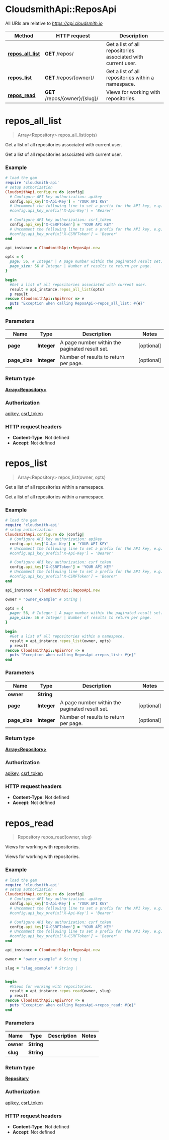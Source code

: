 # CloudsmithApi::ReposApi

All URIs are relative to *https://api.cloudsmith.io*

Method | HTTP request | Description
------------- | ------------- | -------------
[**repos_all_list**](ReposApi.md#repos_all_list) | **GET** /repos/ | Get a list of all repositories associated with current user.
[**repos_list**](ReposApi.md#repos_list) | **GET** /repos/{owner}/ | Get a list of all repositories within a namespace.
[**repos_read**](ReposApi.md#repos_read) | **GET** /repos/{owner}/{slug}/ | Views for working with repositories.


# **repos_all_list**
> Array&lt;Repository&gt; repos_all_list(opts)

Get a list of all repositories associated with current user.

Get a list of all repositories associated with current user.

### Example
```ruby
# load the gem
require 'cloudsmith-api'
# setup authorization
CloudsmithApi.configure do |config|
  # Configure API key authorization: apikey
  config.api_key['X-Api-Key'] = 'YOUR API KEY'
  # Uncomment the following line to set a prefix for the API key, e.g. 'Bearer' (defaults to nil)
  #config.api_key_prefix['X-Api-Key'] = 'Bearer'

  # Configure API key authorization: csrf_token
  config.api_key['X-CSRFToken'] = 'YOUR API KEY'
  # Uncomment the following line to set a prefix for the API key, e.g. 'Bearer' (defaults to nil)
  #config.api_key_prefix['X-CSRFToken'] = 'Bearer'
end

api_instance = CloudsmithApi::ReposApi.new

opts = { 
  page: 56, # Integer | A page number within the paginated result set.
  page_size: 56 # Integer | Number of results to return per page.
}

begin
  #Get a list of all repositories associated with current user.
  result = api_instance.repos_all_list(opts)
  p result
rescue CloudsmithApi::ApiError => e
  puts "Exception when calling ReposApi->repos_all_list: #{e}"
end
```

### Parameters

Name | Type | Description  | Notes
------------- | ------------- | ------------- | -------------
 **page** | **Integer**| A page number within the paginated result set. | [optional] 
 **page_size** | **Integer**| Number of results to return per page. | [optional] 

### Return type

[**Array&lt;Repository&gt;**](Repository.md)

### Authorization

[apikey](../README.md#apikey), [csrf_token](../README.md#csrf_token)

### HTTP request headers

 - **Content-Type**: Not defined
 - **Accept**: Not defined



# **repos_list**
> Array&lt;Repository&gt; repos_list(owner, opts)

Get a list of all repositories within a namespace.

Get a list of all repositories within a namespace.

### Example
```ruby
# load the gem
require 'cloudsmith-api'
# setup authorization
CloudsmithApi.configure do |config|
  # Configure API key authorization: apikey
  config.api_key['X-Api-Key'] = 'YOUR API KEY'
  # Uncomment the following line to set a prefix for the API key, e.g. 'Bearer' (defaults to nil)
  #config.api_key_prefix['X-Api-Key'] = 'Bearer'

  # Configure API key authorization: csrf_token
  config.api_key['X-CSRFToken'] = 'YOUR API KEY'
  # Uncomment the following line to set a prefix for the API key, e.g. 'Bearer' (defaults to nil)
  #config.api_key_prefix['X-CSRFToken'] = 'Bearer'
end

api_instance = CloudsmithApi::ReposApi.new

owner = "owner_example" # String | 

opts = { 
  page: 56, # Integer | A page number within the paginated result set.
  page_size: 56 # Integer | Number of results to return per page.
}

begin
  #Get a list of all repositories within a namespace.
  result = api_instance.repos_list(owner, opts)
  p result
rescue CloudsmithApi::ApiError => e
  puts "Exception when calling ReposApi->repos_list: #{e}"
end
```

### Parameters

Name | Type | Description  | Notes
------------- | ------------- | ------------- | -------------
 **owner** | **String**|  | 
 **page** | **Integer**| A page number within the paginated result set. | [optional] 
 **page_size** | **Integer**| Number of results to return per page. | [optional] 

### Return type

[**Array&lt;Repository&gt;**](Repository.md)

### Authorization

[apikey](../README.md#apikey), [csrf_token](../README.md#csrf_token)

### HTTP request headers

 - **Content-Type**: Not defined
 - **Accept**: Not defined



# **repos_read**
> Repository repos_read(owner, slug)

Views for working with repositories.

Views for working with repositories.

### Example
```ruby
# load the gem
require 'cloudsmith-api'
# setup authorization
CloudsmithApi.configure do |config|
  # Configure API key authorization: apikey
  config.api_key['X-Api-Key'] = 'YOUR API KEY'
  # Uncomment the following line to set a prefix for the API key, e.g. 'Bearer' (defaults to nil)
  #config.api_key_prefix['X-Api-Key'] = 'Bearer'

  # Configure API key authorization: csrf_token
  config.api_key['X-CSRFToken'] = 'YOUR API KEY'
  # Uncomment the following line to set a prefix for the API key, e.g. 'Bearer' (defaults to nil)
  #config.api_key_prefix['X-CSRFToken'] = 'Bearer'
end

api_instance = CloudsmithApi::ReposApi.new

owner = "owner_example" # String | 

slug = "slug_example" # String | 


begin
  #Views for working with repositories.
  result = api_instance.repos_read(owner, slug)
  p result
rescue CloudsmithApi::ApiError => e
  puts "Exception when calling ReposApi->repos_read: #{e}"
end
```

### Parameters

Name | Type | Description  | Notes
------------- | ------------- | ------------- | -------------
 **owner** | **String**|  | 
 **slug** | **String**|  | 

### Return type

[**Repository**](Repository.md)

### Authorization

[apikey](../README.md#apikey), [csrf_token](../README.md#csrf_token)

### HTTP request headers

 - **Content-Type**: Not defined
 - **Accept**: Not defined



